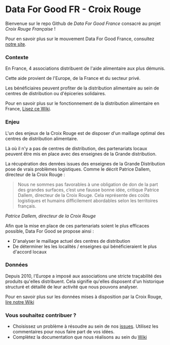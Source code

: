 # Data For Good FR - Croix Rouge

Bienvenue sur le repo Github de _Data For Good France_ consacré au projet _Croix Rouge Française_ !

Pour en savoir plus sur le mouvement Data For Good France, consultez [notre site](www.dataforgood.fr).

### Contexte

En France, 4 associations distribuent de l'aide alimentaire aux plus démunis. 

Cette aide provient de l'Europe, de la France et du secteur privé. 

Les bénéficiaires peuvent profiter de la distribution alimentaire au sein de centres de distribution ou d'épiceries solidaires.

Pour en savoir plus sur le fonctionnement de la distribution alimentaire en France, [Lisez ce Wiki](https://github.com/dataforgoodfr/croixrouge/wiki/La-distribution-alimentaire-en-France).

### Enjeu

L'un des enjeux de la Croix Rouge est de disposer d'un maillage optimal des centres de distribution alimentaire.

Là où il n'y a pas de centres de distribution, des partenariats locaux peuvent être mis en place avec des enseignes de la Grande distribution. 

La récupération des denrées issues des enseignes de la Grande Distribution pose de vrais problèmes logistiques. Comme le décrit Patrice Dallem, directeur de la Croix Rouge : 

> Nous ne sommes pas favorables à une obligation de don de la part des grandes surfaces, c’est une fausse bonne idée, critique Patrice Dallem, directeur de la Croix Rouge. Cela représente des coûts logistiques et humains difficilement abordables selon les territoires français.
>  
<cite>Patrice Dallem, directeur de la Croix Rouge</cite>

Afin que la mise en place de ces partenariats soient le plus efficaces possible, Data For Good se propose ainsi :

- D'analyser le maillage actuel des centres de distribution  
- De déterminer les les localités / enseignes qui bénéficieraient le plus d'accord locaux

### Données

Depuis 2010, l'Europe a imposé aux associations une stricte traçabilité des produits qu'elles distribuent. Cela signifie qu'elles disposent d'un historique structuré et détaillé de leur activité que nous pouvons analyser. 

Pour en savoir plus sur les données mises à disposition par la Croix Rouge, [lire notre Wiki](https://github.com/dataforgoodfr/croixrouge/wiki/Description-des-tables)

### Vous souhaitez contribuer ? 

- Choisissez un problème à résoudre au sein de nos [issues](https://github.com/dataforgoodfr/croixrouge/issues). Utilisez les commentaires pour nous faire part de vos idées. 
- Complètez la documentation que nous réalisons au sein du [Wiki](https://github.com/dataforgoodfr/croixrouge/wiki)
